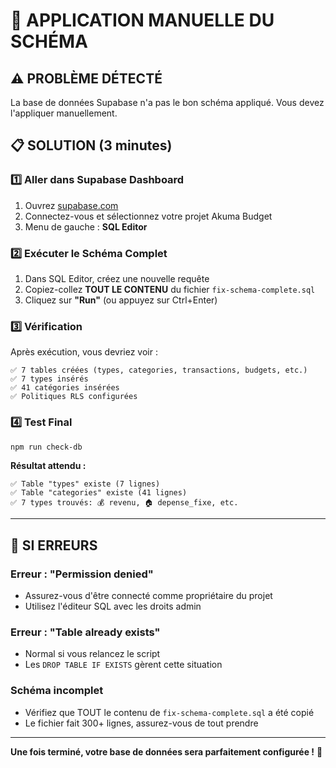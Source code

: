 # 🔧 APPLICATION MANUELLE DU SCHÉMA

## ⚠️ PROBLÈME DÉTECTÉ
La base de données Supabase n'a pas le bon schéma appliqué. Vous devez l'appliquer manuellement.

## 📋 SOLUTION (3 minutes)

### 1️⃣ **Aller dans Supabase Dashboard**
1. Ouvrez [supabase.com](https://supabase.com)
2. Connectez-vous et sélectionnez votre projet Akuma Budget
3. Menu de gauche : **SQL Editor**

### 2️⃣ **Exécuter le Schéma Complet**
1. Dans SQL Editor, créez une nouvelle requête
2. Copiez-collez **TOUT LE CONTENU** du fichier `fix-schema-complete.sql`
3. Cliquez sur **"Run"** (ou appuyez sur Ctrl+Enter)

### 3️⃣ **Vérification**
Après exécution, vous devriez voir :
```
✅ 7 tables créées (types, categories, transactions, budgets, etc.)
✅ 7 types insérés
✅ 41 catégories insérées  
✅ Politiques RLS configurées
```

### 4️⃣ **Test Final**
```bash
npm run check-db
```

**Résultat attendu :**
```
✅ Table "types" existe (7 lignes)
✅ Table "categories" existe (41 lignes)
✅ 7 types trouvés: 💰 revenu, 🏠 depense_fixe, etc.
```

---

## 🚨 SI ERREURS

### Erreur : "Permission denied"
- Assurez-vous d'être connecté comme propriétaire du projet
- Utilisez l'éditeur SQL avec les droits admin

### Erreur : "Table already exists"
- Normal si vous relancez le script
- Les `DROP TABLE IF EXISTS` gèrent cette situation

### Schéma incomplet
- Vérifiez que TOUT le contenu de `fix-schema-complete.sql` a été copié
- Le fichier fait 300+ lignes, assurez-vous de tout prendre

---

**Une fois terminé, votre base de données sera parfaitement configurée !** 🎉

